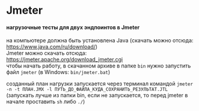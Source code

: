 # Jmeter
#### нагрузочные тесты для двух эндпоинтов в Jmeter

на компьютере должна быть установлена Java (скачать можно отсюда: https://www.java.com/ru/download/)  
Jmeter можно скачать отсюда: https://jmeter.apache.org/download_jmeter.cgi  
чтобы начать работу, в скачанном архиве в папке `bin` нужно запустить файл `jmeter`
(в Windows: `bin/jmeter.bat`)  

созданный план нагрузки запускается через терминал командой `jmeter -n -t ПЛАН.JMX -l ПУТЬ_ДО_ФАЙЛА_КУДА_СОХРАНИТЬ_РЕЗУЛЬТАТ.JTL`  
(запускать лучше из папки bin, если не запускается, то перед jmeter в начале проставить `sh` либо `./`)
